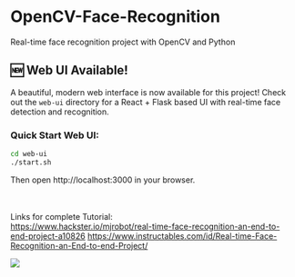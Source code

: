# OpenCV-Face-Recognition
Real-time face recognition project with OpenCV and Python

## 🆕 Web UI Available!
A beautiful, modern web interface is now available for this project! Check out the `web-ui` directory for a React + Flask based UI with real-time face detection and recognition.

### Quick Start Web UI:
```bash
cd web-ui
./start.sh
```
Then open http://localhost:3000 in your browser.

<br><br>
Links for complete Tutorial:
<br>
https://www.hackster.io/mjrobot/real-time-face-recognition-an-end-to-end-project-a10826
https://www.instructables.com/id/Real-time-Face-Recognition-an-End-to-end-Project/
<br>
<p><img src="https://github.com/Mjrovai/OpenCV-Face-Recognition/blob/master/FaceRecogBlock.png?raw=true"></p>
